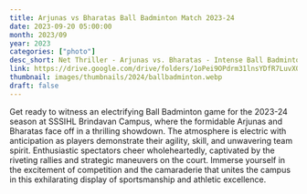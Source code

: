 ```yaml
---
title: Arjunas vs Bharatas Ball Badminton Match 2023-24
date: 2023-09-20 05:00:00
month: 2023/09
year: 2023
categories: ["photo"]
desc_short: Net Thriller - Arjunas vs. Bharatas - Intense Ball Badminton Match at SSSIHL Brindavan Campus
link: https://drive.google.com/drive/folders/1oPei9OPdrm31lnsYDfR7LuvX07y_Wnri?usp=drive_link
thumbnail: images/thumbnails/2024/ballbadminton.webp
draft: false
---
```


 Get ready to witness an electrifying Ball Badminton game for the 2023-24 season at SSSIHL Brindavan Campus, where the formidable Arjunas and Bharatas face off in a thrilling showdown. The atmosphere is electric with anticipation as players demonstrate their agility, skill, and unwavering team spirit. Enthusiastic spectators cheer wholeheartedly, captivated by the riveting rallies and strategic maneuvers on the court. Immerse yourself in the excitement of competition and the camaraderie that unites the campus in this exhilarating display of sportsmanship and athletic excellence.
